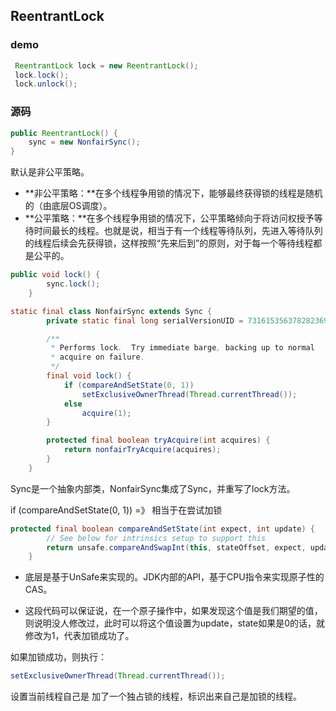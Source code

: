 ## ReentrantLock

### demo

```java
 ReentrantLock lock = new ReentrantLock();
 lock.lock();
 lock.unlock();
```

### 源码

```java
public ReentrantLock() {
    sync = new NonfairSync();
}
```

默认是非公平策略。

- **非公平策略：**在多个线程争用锁的情况下，能够最终获得锁的线程是随机的（由底层OS调度）。
- **公平策略：**在多个线程争用锁的情况下，公平策略倾向于将访问权授予等待时间最长的线程。也就是说，相当于有一个线程等待队列，先进入等待队列的线程后续会先获得锁，这样按照“先来后到”的原则，对于每一个等待线程都是公平的。

```java
public void lock() {
        sync.lock();
    }

static final class NonfairSync extends Sync {
        private static final long serialVersionUID = 7316153563782823691L;

        /**
         * Performs lock.  Try immediate barge, backing up to normal
         * acquire on failure.
         */
        final void lock() {
            if (compareAndSetState(0, 1))
                setExclusiveOwnerThread(Thread.currentThread());
            else
                acquire(1);
        }

        protected final boolean tryAcquire(int acquires) {
            return nonfairTryAcquire(acquires);
        }
    }
```

Sync是一个抽象内部类，NonfairSync集成了Sync，并重写了lock方法。

if (compareAndSetState(0, 1)) =》 相当于在尝试加锁

```java
protected final boolean compareAndSetState(int expect, int update) {
        // See below for intrinsics setup to support this
        return unsafe.compareAndSwapInt(this, stateOffset, expect, update);
    }
```

- 底层是基于UnSafe来实现的。JDK内部的API，基于CPU指令来实现原子性的CAS。

- 这段代码可以保证说，在一个原子操作中，如果发现这个值是我们期望的值，则说明没人修改过，此时可以将这个值设置为update，state如果是0的话，就修改为1，代表加锁成功了。

如果加锁成功，则执行：

```java
setExclusiveOwnerThread(Thread.currentThread());
```

设置当前线程自己是 加了一个独占锁的线程，标识出来自己是加锁的线程。



